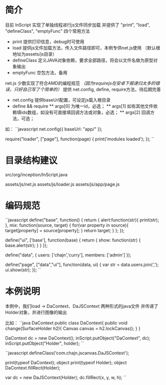 # 简介

目前 InScript 实现了单独线程进行js文件同步加载
并提供了 "print", "load", "defineClass", "emptyFunc" 四个常用方法

* print 提供打印信息，debug时可使用
* load 提供js文件加载方法，传入文件路径即可，本例专供net.js使用 （默认根地址为assets/js目录）
* defineClass 定义JAVA对象依赖，要求全部路径，将会以文件名做为原型对象输出
* emptyFunc 空包方法，备用

net.js 少数实现了符合AMD的编程规范 
_（因为requirejs在安卓下报递归太多的错误，只好自己写了个简单的）_
提供 net.config, define, require方法，待后期完善

* net.config 提供baseUrl配置，可设定js载入根目录
* define && require 
** args[0] 为唯一id，必选；
** args[1] 如有其他文件依赖填ids数组，如没有可直接填回调方法或对象，必选；
** args[2] 回调方法，可选；

如：
``javascript
net.config({
    baseUrl: "app/"
});

require("loader", ["page"], function(page) {
    print('modules loaded');
});
``

# 目录结构建议

src/org/inception/InScript.java

assets/js/net.js
assets/js/loader.js
assets/js/app/page.js


# 编码规范

``javascript
define("base", function() {
    return {
    	alert:function(str){
    		print(str);
    	},
        mix: function(source, target) {
        	for(var property in source){
        		target[property] = source[property];
        	}
        	return target;
        }
    };
});

define("ui", ['base'], function(base) {
    return {
        show: function(str) {
            base.alert(str);
        }
    }
});

define("data", {
    users: ['chajn','curry'],
    members: ['admin']
});

define("page", ["data","ui"], function(data, ui) {
	var str = data.users.join(',');
    ui.show(str);
});
``


# 本例说明

本例中，我们load -> DaContext、DaJSContext 两种形式的java文件
并传递了Holder对象，并进行图像的输出


比如：
``java
DaContext
public class DaContext{
	public void change(SurfaceHolder h2){
	  Canvas canvas = h2.lockCanvas();
	}
}

DaContext dc = new DaContext();
inScript.putObject("DaContext", dc);
inScript.putObject("Holder", holder);
``

``javascript
defineClass('com.chajn.jscanvas.DaJSContext');

print(typeof DaContext); object
print(typeof Holder); object
DaContext.fillRect(Holder);         

var dc = new DaJSContext(Holder);
dc.fillRect(x, y, w, h);
``